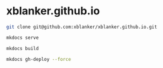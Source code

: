 # xblanker.github.io


```bash
git clone git@github.com:xblanker/xblanker.github.io.git

mkdocs serve

mkdocs build

mkdocs gh-deploy --force
```